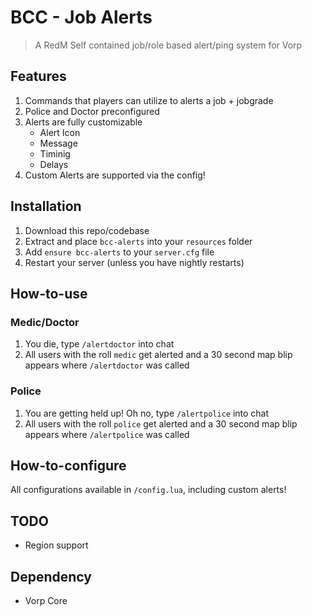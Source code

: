 # BCC - Job Alerts

> A RedM Self contained job/role based alert/ping system for Vorp 

## Features
1. Commands that players can utilize to alerts a job + jobgrade
2. Police and Doctor preconfigured
3. Alerts are fully customizable
    - Alert Icon
    - Message
    - Timinig
    - Delays
4. Custom Alerts are supported via the config!

## Installation
1. Download this repo/codebase
2. Extract and place `bcc-alerts` into your `resources` folder
3. Add `ensure bcc-alerts` to your `server.cfg` file
4. Restart your server (unless you have nightly restarts)

## How-to-use

### Medic/Doctor
1. You die, type `/alertdoctor` into chat
2. All users with the roll `medic` get alerted and a 30 second map blip appears where `/alertdoctor` was called

### Police
1. You are getting held up! Oh no, type `/alertpolice` into chat
2. All users with the roll `police` get alerted and a 30 second map blip appears where `/alertpolice` was called

## How-to-configure
All configurations available in `/config.lua`, including custom alerts!

## TODO
- Region support

 ## Dependency
 - Vorp Core
